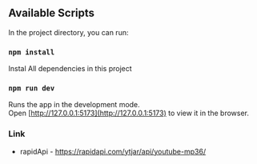 ## Available Scripts

In the project directory, you can run:

### `npm install`

Instal All dependencies in this project

### `npm run dev`

Runs the app in the development mode.<br />
Open [http://127.0.0.1:5173](http://127.0.0.1:5173) to view it in the browser.

### Link

- rapidApi - https://rapidapi.com/ytjar/api/youtube-mp36/
